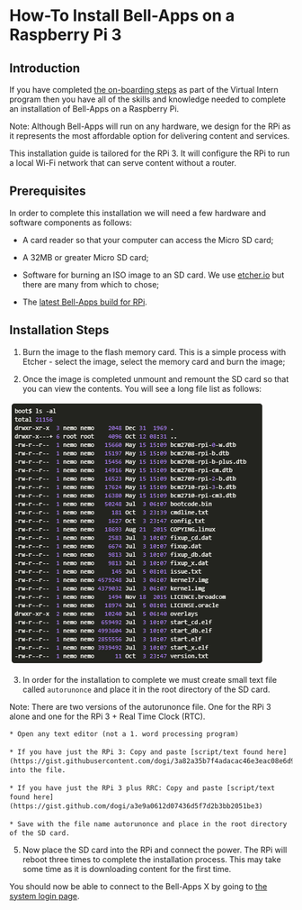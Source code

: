 # How-To Install Bell-Apps on a Raspberry Pi 3

## Introduction

If you have completed [the on-boarding steps](#!pages/vi/vi-first-steps.md) as part of the Virtual Intern program then you have all of the skills and knowledge needed to complete an installation of Bell-Apps on a Raspberry Pi. 

Note: Although Bell-Apps will run on any hardware, we design for the RPi as it represents the most affordable option for delivering content and services. 

This installation guide is tailored for the RPi 3. It will configure the RPi to run a local Wi-Fi network that can serve content without a router. 

## Prerequisites

In order to complete this installation we will need a few hardware and software components as follows:

* A card reader so that your computer can access the Micro SD card;

* A 32MB or greater Micro SD card;

* Software for burning an ISO image to an SD card. We use [etcher.io](https://etcher.io) but there are many from which to chose;

* The [latest Bell-Apps build for RPi](http://dev.ole.org/treehouse-26.img.gz).

## Installation Steps

1. Burn the image to the flash memory card. This is a simple process with Etcher - select the image, select the memory card and burn the image;

2. Once the image is completed unmount and remount the SD card so that you can view the contents. You will see a long file list as follows:

![file list](images/tg-file-list.png)

3. In order for the installation to complete we must create small text file called `autorunonce` and place it in the root directory of the SD card. 

Note: There are two versions of the autorunonce file. One for the RPi 3 alone and one for the RPi 3 + Real Time Clock (RTC).

	* Open any text editor (not a 1. word processing program)

	* If you have just the RPi 3: Copy and paste [script/text found here](https://gist.githubusercontent.com/dogi/3a82a35b7f4adacac46e3eac08e6d9c0/raw/85291252133bf80eafd9b29eac59ed7b9b76ab7c/autorunonce) into the file.

	* If you have just the RPi 3 plus RRC: Copy and paste [script/text found here](https://gist.github.com/dogi/a3e9a0612d07436d5f7d2b3bb2051be3)
 
	* Save with the file name autorunonce and place in the root directory of the SD card. 

5. Now place the SD card into the RPi and connect the power. The RPi will reboot three times to complete the installation process. This may take some time as it is downloading content for the first time. 

You should now be able to connect to the Bell-Apps X by going to [the system login page](http://192.168.2.1:5984/apps/_design/bell/MyApp/index.html).